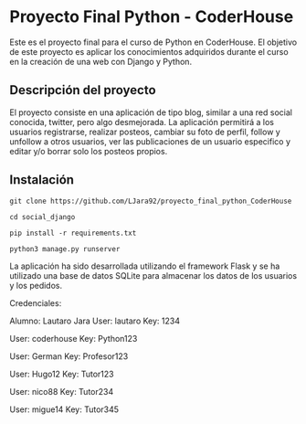 # Proyecto Final Python - CoderHouse

Este es el proyecto final para el curso de Python en CoderHouse. El objetivo de este proyecto es aplicar los conocimientos adquiridos durante el curso en la creación de una web con Django y Python. 

## Descripción del proyecto

El proyecto consiste en una aplicación de tipo blog, similar a una red social conocida, twitter, pero algo desmejorada. La aplicación permitirá a los usuarios registrarse, realizar posteos, cambiar su foto de perfil, follow y unfollow a otros usuarios, ver las publicaciones de un usuario especifico y editar y/o borrar solo los posteos propios.

## Instalación

```
git clone https://github.com/LJara92/proyecto_final_python_CoderHouse

cd social_django

pip install -r requirements.txt

python3 manage.py runserver

```

La aplicación ha sido desarrollada utilizando el framework Flask y se ha utilizado una base de datos SQLite para almacenar los datos de los usuarios y los pedidos.

Credenciales:

Alumno: Lautaro Jara
User: lautaro
Key: 1234

User: coderhouse
Key: Python123

User: German
Key: Profesor123

User: Hugo12
Key: Tutor123

User: nico88
Key: Tutor234

User: migue14
Key: Tutor345